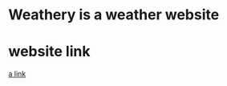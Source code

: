 # Weathery is a weather website 

# website link
[a link](https://anubhav-weathery.000webhostapp.com/)
